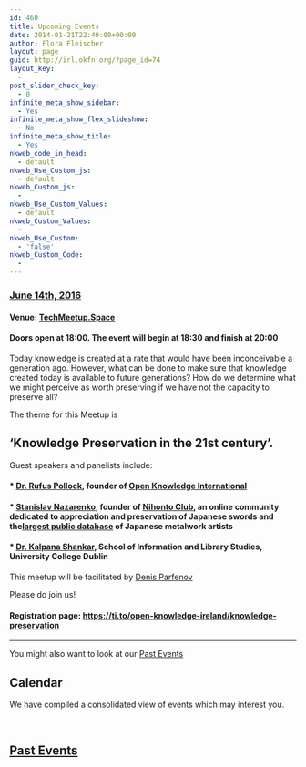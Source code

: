 ```yaml
---
id: 460
title: Upcoming Events
date: 2014-01-21T22:40:00+00:00
author: Flora Fleischer
layout: page
guid: http://irl.okfn.org/?page_id=74
layout_key:
  - 
post_slider_check_key:
  - 0
infinite_meta_show_sidebar:
  - Yes
infinite_meta_show_flex_slideshow:
  - No
infinite_meta_show_title:
  - Yes
nkweb_code_in_head:
  - default
nkweb_Use_Custom_js:
  - default
nkweb_Custom_js:
  - 
nkweb_Use_Custom_Values:
  - default
nkweb_Custom_Values:
  - 
nkweb_Use_Custom:
  - 'false'
nkweb_Custom_Code:
  - 
---
```

### [June 14th, 2016](https://ti.to/open-knowledge-ireland/knowledge-preservation.ics)

#### Venue: [TechMeetup.Space](http://techmeetup.space/)

#### Doors open at 18:00. The event will begin at 18:30 and finish at 20:00

Today knowledge is created at a rate that would have been inconceivable a generation ago. However, what can be done to make sure that knowledge created today is available to future generations? How do we determine what we might perceive as worth preserving if we have not the capacity to preserve all?

The theme for this Meetup is

## &#8216;Knowledge Preservation in the 21st century&#8217;.

Guest speakers and panelists include:

#### * **[Dr. Rufus Pollock](https://twitter.com/Rufus%20Pollock)**, founder of [Open Knowledge International](https://okfn.org/)

#### * **[Stanislav Nazarenko](https://twitter.com/kazarena)**, founder of [Nihonto Club](http://nihontoclub.com/), an online community dedicated to appreciation and preservation of Japanese swords and the[largest public database](http://nihontoclub.com/swards/) of Japanese metalwork artists

#### * **[Dr. Kalpana Shankar](https://ti.to/open-knowledge-ireland/www.linkedin.com/in/kalpana-shankar)**, School of Information and Library Studies, University College Dublin

This meetup will be facilitated by [Denis Parfenov](https://keybase.io/prfnv/)

Please do join us!

#### Registration page: <https://ti.to/open-knowledge-ireland/knowledge-preservation>

* * *

You might also want to look at our [Past Events](/topics/events/)

## Calendar

We have compiled a consolidated view of events which may interest you.



&nbsp;

## [Past Events](/topics/events/)